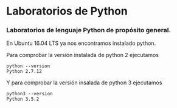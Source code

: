 # Laboratorios de Python

### Laboratorios de lenguaje Python de propósito general.

En Ubuntu 16.04 LTS ya nos encontramos instalado python.

Para comprobar la versión instalada de python 2 ejecutamos

```shell
python --version
Python 2.7.12
```

Y para comprobar la versión insalada de python 3 ejecutamos

```shell
python3 --version
Python 3.5.2
```
